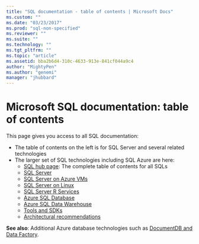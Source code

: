 ```yaml
---
title: "SQL documentation - table of contents | Microsoft Docs"
ms.custom: ""
ms.date: "03/23/2017"
ms.prod: "sql-non-specified"
ms.reviewer: ""
ms.suite: ""
ms.technology: ""
ms.tgt_pltfrm: ""
ms.topic: "article"
ms.assetid: bba2b6d4-310c-4633-913e-841cf044a9c4
author: "MightyPen"
ms.author: "genemi"
manager: "jhubbard"
---
```

# Microsoft SQL documentation: table of contents

This page gives you access to all SQL documentation:

- The table of contents on the left is for SQL Server and several related technologies 
- The larger set of SQL technologies including SQL Azure are here: 
	- [SQL hub page](sql-hub-menu.md): The complete table of contents for all SQLs
	- [SQL Server](sql-hub-menu.md#products-sql-server)
	- [SQL Server on Azure VMs](sql-hub-menu.md#products-sql-server-azure)
	- [SQL Server on Linux](linux/index.md)
	- [SQL Server R Services](advanced-analytics/r-services/index.md)
	- [Azure SQL Database](/azure/sql-database)
	- [Azure SQL Data Warehouse](/azure/sql-data-warehouse)
	- [Tools and SDKs](sql-hub-menu.md#sdkstools)
	- [Architectural recommendations](sql-hub-menu.md#architecture)


**See also**: Additional Azure database technologies such as [DocumentDB and Data Factory](/azure/#pivot=services&panel=databases).  

